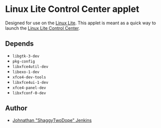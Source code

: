 # Linux Lite Control Center applet

Designed for use on the [Linux Lite](https://linuxliteos.com/). This applet is
meant as a quick way to launch the [Linux Lite Control Center](https://github.com/linuxlite/litecontrolcenter).


## Depends

- ``libgtk-3-dev``
- ``pkg-config``
- ``libxfce4util-dev``
- ``libexo-1-dev``
- ``xfce4-dev-tools``
- ``libxfce4ui-1-dev``
- ``xfce4-panel-dev``
- ``libxfconf-0-dev``

## Author

- [Johnathan "ShaggyTwoDope" Jenkins](https://github.com/shaggytwodope/)
